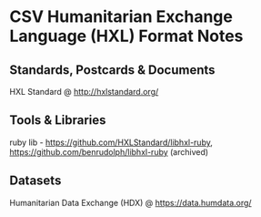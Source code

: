 # CSV Humanitarian Exchange Language (HXL) Format Notes


## Standards, Postcards & Documents

HXL Standard @ <http://hxlstandard.org/>



## Tools & Libraries


ruby lib  - <https://github.com/HXLStandard/libhxl-ruby>, <https://github.com/benrudolph/libhxl-ruby> (archived)


## Datasets

Humanitarian Data Exchange (HDX) @ <https://data.humdata.org/>
